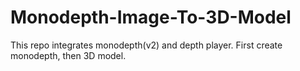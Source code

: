 # Monodepth-Image-To-3D-Model
This repo integrates monodepth(v2) and depth player. First create monodepth, then 3D model.
